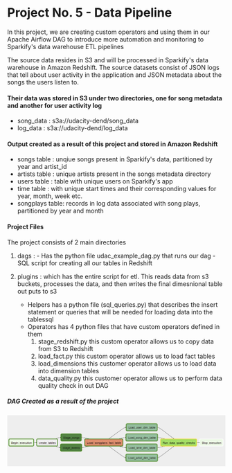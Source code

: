 # Project No. 5 - Data Pipeline 

In this project, we are creating custom operators and using them in our Apache Airflow DAG to introduce more automation and monitoring to Sparkify's data warehouse ETL pipelines 

The source data resides in S3 and will be processed in Sparkify's data warehouse in Amazon Redshift. The source datasets consist of JSON logs that tell about user activity in the application and JSON metadata about the songs the users listen to.

#### Their data was stored in S3 under two directories, one for song metadata and another for user activity log

- song_data : s3a://udacity-dend/song_data
- log_data : s3a://udacity-dend/log_data

#### Output created as a result of this project and stored in Amazon Redshift
- songs table : unqiue songs present in Sparkify's data, partitioned by year and artist_id
- artists table : unique artists present in the songs metadata directory
- users table : table with unique users on Sparkify's app
- time table : with unique start times and their corresponding values for year, month, week etc.
- songplays table: records in log data associated with song plays, partitioned by year and month

#### Project Files
The project consists of 2 main directories

1. dags :
		- Has the python file udac_example_dag.py that runs our dag 
        - SQL script for creating all our tables in Redshift

2. plugins : which has the entire script for etl. This reads data from s3 buckets, processes the data, and then writes the final dimesnional table out puts to s3
    -  Helpers has a python file (sql_queries.py) that describes the insert statement or queries that will be needed for loading data into the tablessql
    -  Operators has 4 python files that have custom operators defined in them
        1. stage_redshift.py this custom operator allows us to copy data from S3 to Redshift
        2. load_fact.py this custom operator allows us to load fact tables
        3. load_dimensions this customer operator allows us to load data into dimension tables
        4. data_quality.py this customer operator allows us to perform data quality check in out DAG

##### DAG Created as a result of the project
![image info](Capture.png)
